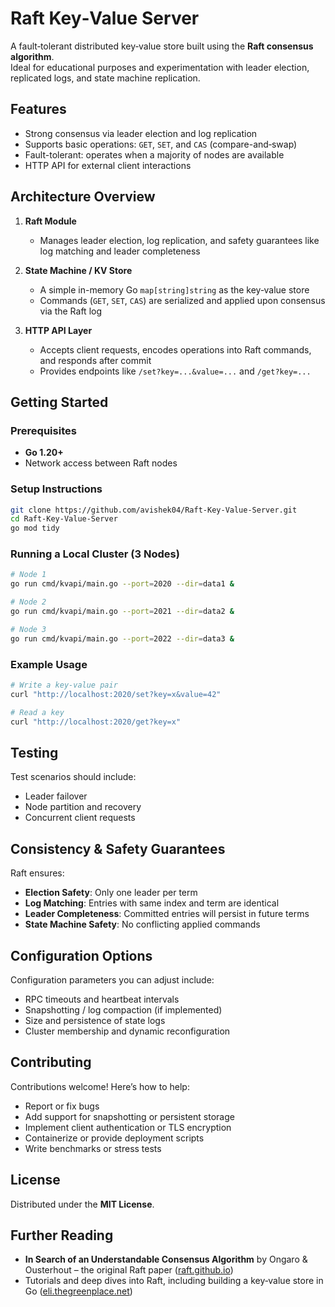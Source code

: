 # Raft Key‑Value Server

A fault‑tolerant distributed key‑value store built using the **Raft consensus algorithm**.  
Ideal for educational purposes and experimentation with leader election, replicated logs, and state machine replication.


## Features

- Strong consensus via leader election and log replication  
- Supports basic operations: `GET`, `SET`, and `CAS` (compare-and‑swap)  
- Fault-tolerant: operates when a majority of nodes are available  
- HTTP API for external client interactions
  

## Architecture Overview

1. **Raft Module**  
   - Manages leader election, log replication, and safety guarantees like log matching and leader completeness

2. **State Machine / KV Store**  
   - A simple in-memory Go `map[string]string` as the key‑value store  
   - Commands (`GET`, `SET`, `CAS`) are serialized and applied upon consensus via the Raft log

3. **HTTP API Layer**  
   - Accepts client requests, encodes operations into Raft commands, and responds after commit  
   - Provides endpoints like `/set?key=...&value=...` and `/get?key=...`


## Getting Started

### Prerequisites

- **Go 1.20+**  
- Network access between Raft nodes


### Setup Instructions

```bash
git clone https://github.com/avishek04/Raft-Key-Value-Server.git
cd Raft-Key-Value-Server
go mod tidy
```

### Running a Local Cluster (3 Nodes)

```bash
# Node 1
go run cmd/kvapi/main.go --port=2020 --dir=data1 &

# Node 2
go run cmd/kvapi/main.go --port=2021 --dir=data2 &

# Node 3
go run cmd/kvapi/main.go --port=2022 --dir=data3 &
```

### Example Usage

```bash
# Write a key‑value pair
curl "http://localhost:2020/set?key=x&value=42"

# Read a key
curl "http://localhost:2020/get?key=x"
```

## Testing

Test scenarios should include:

- Leader failover  
- Node partition and recovery  
- Concurrent client requests


## Consistency & Safety Guarantees

Raft ensures:

- **Election Safety**: Only one leader per term  
- **Log Matching**: Entries with same index and term are identical  
- **Leader Completeness**: Committed entries will persist in future terms  
- **State Machine Safety**: No conflicting applied commands


## Configuration Options

Configuration parameters you can adjust include:

- RPC timeouts and heartbeat intervals  
- Snapshotting / log compaction (if implemented)  
- Size and persistence of state logs  
- Cluster membership and dynamic reconfiguration


## Contributing

Contributions welcome! Here’s how to help:

- Report or fix bugs  
- Add support for snapshotting or persistent storage  
- Implement client authentication or TLS encryption  
- Containerize or provide deployment scripts  
- Write benchmarks or stress tests
  

## License

Distributed under the **MIT License**.


## Further Reading

- **In Search of an Understandable Consensus Algorithm** by Ongaro & Ousterhout – the original Raft paper ([raft.github.io](https://raft.github.io/raft.pdf))  
- Tutorials and deep dives into Raft, including building a key‑value store in Go ([eli.thegreenplace.net](https://eli.thegreenplace.net/2024/implementing-raft-part-4-keyvalue-database/))
